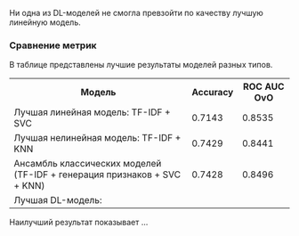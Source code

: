 Ни одна из DL-моделей не смогла превзойти по качеству лучшую линейную модель.

### Сравнение метрик

В таблице представлены лучшие результаты моделей разных типов.

<table>
    <tr>
        <th>Модель</th>
        <th>Accuracy</th>
        <th>ROC AUC OvO</th>
    </tr>
    <tr>
        <td>Лучшая линейная модель: TF-IDF + SVC</td>
        <td>0.7143</td>
        <td>0.8535</td>
    </tr>
    <tr>
        <td>Лучшая нелинейная модель: TF-IDF + KNN</td>
        <td>0.7429</td>
        <td>0.8441</td>
    </tr>
    <tr>
        <td>Ансамбль классических моделей (TF-IDF + генерация признаков + SVC + KNN)</td>
        <td>0.7428</td>
        <td>0.8496</td>
    </tr>
    <tr>
        <td>Лучшая DL-модель: </td>
        <td></td>
        <td></td>
    </tr>
</table>

Наилучший результат показывает ...
